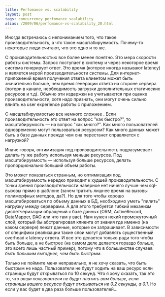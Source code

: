 ```yaml
---
title: Perfomance vs. scalability
layout: post
tags: concurrency perfomance scalability
alias: /2009/06/perfomance-vs-scalability_28.html
---
```

Иногда встречаюсь c непониманием того, что такое производительность, а что такое масштабируемость. Почему-то некоторые люди считают, что это одно и то же.

С производительностью все более менее понятно. Это мера скорости работы системы. Запрос поступает в систему и через некоторое время система генерирует ответ. Это время (которое иногда называют latency) и является мерой производительности системы. Для интернет-приложений время получения ответа клиентом может быть значительно больше, чем время генерации ответа на стороне сервера (потери в канале, необходимость загрузки дополнительных статических ресурсов и т.д). Обычно эти издержки не учитываются при оценке производительности, хотя надо признать, они могут очень сильно влиять на user experience работы с приложением.

С масштабируемостью все немного сложнее . Если производительность это ответ на вопрос "как быстро?", то масштабирумость — на вопрос "как много?". Как много пользователей одновременно могут пользоваться ресурсом? Как много данных может быть в базе данных прежде чем она перестанет справляется с нагрузкой?

Иначе говоря, оптимизация под производительность подразумевает делать ту же работу используя меньше ресурсов. Под масштабируемость — используя больше ресурсов, делать пропорционально больший объем работы.

Это может показаться странным, но оптимизация под масштабируемость нередко приводит к худшей производительности. С точки зрения производительности наверное нет ничего лучше чем sql-вызовы прямо в шаблоне (зачем тратить лишнее время на вызовы полиморфных методов, да?). Но для того чтобы хорошо масштабироваться по объему данных в БД, необходимо уметь "пилить" нагрузку между серверами. А для этого требуется гибкий механизм диспетчеризации обращений к базе данных (ORM, ActiveRecord, DataMapper, DAO или что там у вас). Нам нужен некий промежуточный слой, который бы абстрагировал клиента от знания где именно (на каком сервере) лежат данные, которые он запрашивает. В зависимости от специфики реализации такие слои могут добавлять существенный overhead к latency ответа. И все это делается только ради того чтобы быть больше, а не быстрее (на самом деле делается гораздо больше, это всего лишь частный пример), потому что в большинстве случаев *быть большим выгоднее, чем быть быстрым*.

Только не поймите меня неправильно, я не хочу сказать, что быть быстрым не надо. Пользователи не будут ходить на ваш ресурс если страницы будут открываться по 10 секунд. Что я хочу сказать, так это то, что *ваши пользователи не будут платить вам больше, если страницы вашего ресурса будут открываться не 0.2 секунды, а 0.1*. Но если у вас будет в два раза больше пользователей...